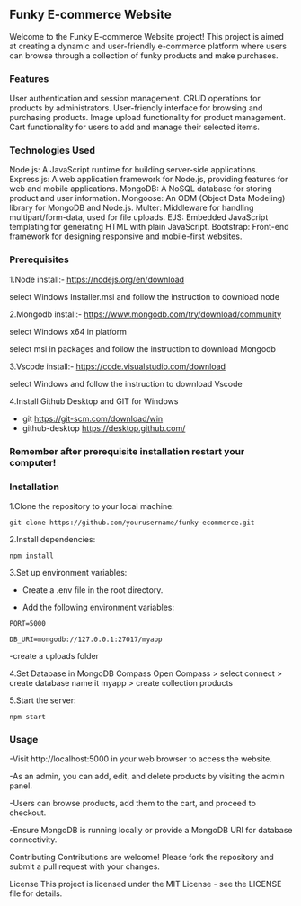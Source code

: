 ## Funky E-commerce Website
Welcome to the Funky E-commerce Website project! This project is aimed at creating a dynamic and user-friendly e-commerce platform where users can browse through a collection of funky products and make purchases.

### Features
User authentication and session management.
CRUD operations for products by administrators.
User-friendly interface for browsing and purchasing products.
Image upload functionality for product management.
Cart functionality for users to add and manage their selected items.

### Technologies Used
Node.js: A JavaScript runtime for building server-side applications.
Express.js: A web application framework for Node.js, providing features for web and mobile applications.
MongoDB: A NoSQL database for storing product and user information.
Mongoose: An ODM (Object Data Modeling) library for MongoDB and Node.js.
Multer: Middleware for handling multipart/form-data, used for file uploads.
EJS: Embedded JavaScript templating for generating HTML with plain JavaScript.
Bootstrap: Front-end framework for designing responsive and mobile-first websites.


### Prerequisites
1.Node install:- https://nodejs.org/en/download

select Windows Installer.msi and follow the instruction to download node

2.Mongodb install:- https://www.mongodb.com/try/download/community

select Windows x64 in platform

select msi in packages and follow the instruction to download Mongodb

3.Vscode install:- https://code.visualstudio.com/download

select Windows and follow the instruction to download Vscode

4.Install Github Desktop and GIT for Windows 
- git https://git-scm.com/download/win
- github-desktop https://desktop.github.com/

### Remember after prerequisite installation restart your computer!


### Installation

1.Clone the repository to your local machine:

    git clone https://github.com/yourusername/funky-ecommerce.git

2.Install dependencies:

    npm install

    
3.Set up environment variables:
  
   - Create a .env file in the root directory.
  
   - Add the following environment variables:

    PORT=5000

    DB_URI=mongodb://127.0.0.1:27017/myapp

-create a uploads folder

4.Set Database in MongoDB Compass
Open Compass > select connect > create database name it myapp > create collection products
  
5.Start the server:

    npm start

### Usage
-Visit http://localhost:5000 in your web browser to access the website.

-As an admin, you can add, edit, and delete products by visiting the admin panel.

-Users can browse products, add them to the cart, and proceed to checkout.

-Ensure MongoDB is running locally or provide a MongoDB URI for database connectivity.

Contributing
Contributions are welcome! Please fork the repository and submit a pull request with your changes.

License
This project is licensed under the MIT License - see the LICENSE file for details.
